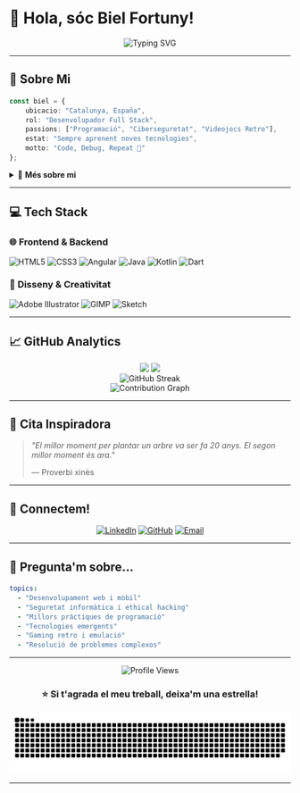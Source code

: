 # 🚀 Hola, sóc Biel Fortuny! 

<div align="center">
  <img src="https://readme-typing-svg.herokuapp.com?font=Fira+Code&pause=1000&color=2196F3&center=true&vCenter=true&width=435&lines=Desenvolupador+Full+Stack;Entusiasta+de+la+Seguretat;Always+Learning+%F0%9F%9A%80;Retro+Gaming+Fan+%F0%9F%8E%AE" alt="Typing SVG" />
</div>

---

## 🌟 Sobre Mi

```typescript
const biel = {
    ubicacio: "Catalunya, España",
    rol: "Desenvolupador Full Stack",
    passions: ["Programació", "Ciberseguretat", "Videojocs Retro"],
    estat: "Sempre aprenent noves tecnologies",
    motto: "Code, Debug, Repeat 🔁"
};
```

<details>
<summary>🎯 <b>Més sobre mi</b></summary>

- 👨‍💻 **Informàtic apassionat** per la tecnologia i la innovació
- 🔍 **Especialitzat en seguretat informàtica** i resolució de problemes complexos
- 📚 **Aprenent constant** de noves tecnologies i frameworks
- 🎮 **Gaming enthusiast** amb debilitat pels clàssics retro
- 🧩 **Problem solver** - m'encanta desxifrar codis i superar reptes

</details>

---

## 💻 Tech Stack

### 🌐 **Frontend & Backend**
![HTML5](https://img.shields.io/badge/HTML5-E34F26?style=for-the-badge&logo=html5&logoColor=white)
![CSS3](https://img.shields.io/badge/CSS3-1572B6?style=for-the-badge&logo=css3&logoColor=white)
![Angular](https://img.shields.io/badge/Angular-DD0031?style=for-the-badge&logo=angular&logoColor=white)
![Java](https://img.shields.io/badge/Java-ED8B00?style=for-the-badge&logo=openjdk&logoColor=white)
![Kotlin](https://img.shields.io/badge/Kotlin-7F52FF?style=for-the-badge&logo=kotlin&logoColor=white)
![Dart](https://img.shields.io/badge/Dart-0175C2?style=for-the-badge&logo=dart&logoColor=white)

### 🎨 **Disseny & Creativitat**
![Adobe Illustrator](https://img.shields.io/badge/Adobe%20Illustrator-FF9A00?style=for-the-badge&logo=adobe%20illustrator&logoColor=white)
![GIMP](https://img.shields.io/badge/GIMP-657D8B?style=for-the-badge&logo=gimp&logoColor=white)
![Sketch](https://img.shields.io/badge/Sketch-FFB387?style=for-the-badge&logo=sketch&logoColor=black)

---

## 📈 GitHub Analytics

<div align="center">
  <img height="180em" src="https://github-readme-stats.vercel.app/api?username=BielFortuny&show_icons=true&theme=tokyonight&include_all_commits=true&count_private=true&hide_border=true"/>
  <img height="180em" src="https://github-readme-stats.vercel.app/api/top-langs/?username=BielFortuny&layout=compact&langs_count=8&theme=tokyonight&hide_border=true"/>
</div>

<div align="center">
  <img src="https://github-readme-streak-stats.herokuapp.com/?user=BielFortuny&theme=tokyonight&hide_border=true" alt="GitHub Streak"/>
</div>

<div align="center">
  <img src="https://github-readme-activity-graph.vercel.app/graph?username=BielFortuny&theme=tokyo-night&hide_border=true" alt="Contribution Graph"/>
</div>

---

## 💭 Cita Inspiradora

> *"El millor moment per plantar un arbre va ser fa 20 anys. El segon millor moment és ara."*
> 
> — Proverbi xinès

---

## 🤝 Connectem!

<div align="center">
  
  [![LinkedIn](https://img.shields.io/badge/LinkedIn-0077B5?style=for-the-badge&logo=linkedin&logoColor=white)](https://es.linkedin.com/in/biel-fortuny-nogu%C3%A9s-9a6822266/es)
  [![GitHub](https://img.shields.io/badge/GitHub-100000?style=for-the-badge&logo=github&logoColor=white)](https://github.com/BielFortuny)
  [![Email](https://img.shields.io/badge/Email-D14836?style=for-the-badge&logo=gmail&logoColor=white)](mailto:bielfortunynogues@gmail.com)
  
</div>

---

## 💬 Pregunta'm sobre...

```yaml
topics:
  - "Desenvolupament web i mòbil"
  - "Seguretat informàtica i ethical hacking"
  - "Millors pràctiques de programació"
  - "Tecnologies emergents"
  - "Gaming retro i emulació"
  - "Resolució de problemes complexos"
```

---

<div align="center">
  
  ![Profile Views](https://komarev.com/ghpvc/?username=BielFortuny&color=blueviolet&style=for-the-badge)
  
  ### ⭐ Si t'agrada el meu treball, deixa'm una estrella!
  
  <img src="https://raw.githubusercontent.com/platane/snk/output/github-contribution-grid-snake.svg" alt="Snake animation" />
  
</div>

---
